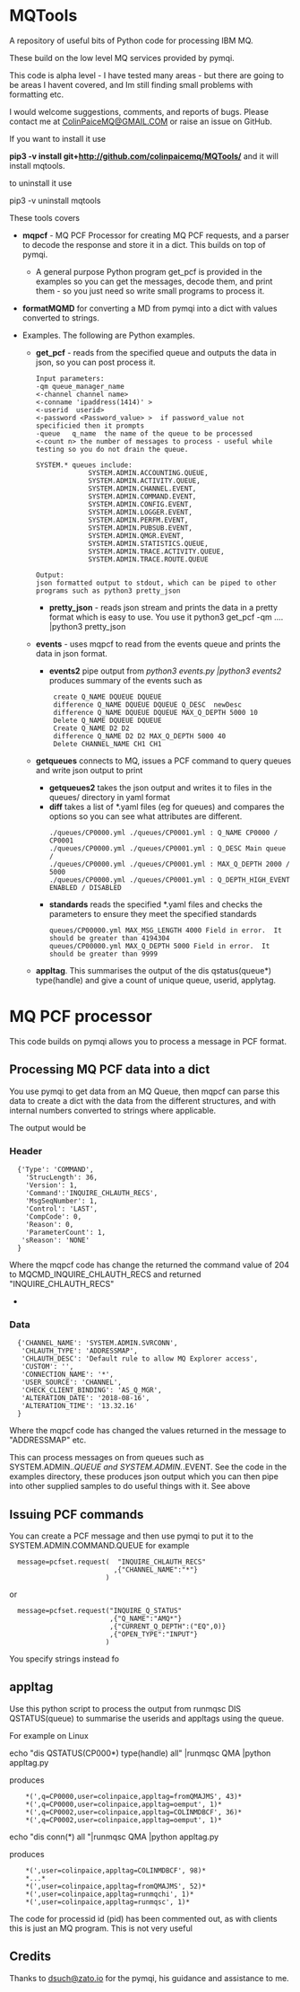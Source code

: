 # MQTools
A repository of useful bits of Python code for processing IBM MQ.

These build on the low level MQ services provided by pymqi. 

This code is alpha level - I have tested many areas - but there are going to be areas I havent covered,
and Im still finding small problems with formatting etc.


I would welcome suggestions, comments, and reports of bugs.  Please contact me at ColinPaiceMQ@GMAIL.COM
or raise an issue on GitHub.

If you want to install it use

**pip3 -v  install   git+http://github.com/colinpaicemq/MQTools/** and it will install mqtools.
 
 to uninstall it use
 
 pip3 -v  uninstall mqtools


These tools covers

* **mqpcf** - MQ PCF Processor for creating MQ PCF requests,  and a parser to decode the
response and store it in a dict.   This builds on top of pymqi.
    * A general purpose Python program get_pcf is provided in the examples so you can get the
      messages, decode them, and print them - so you just need so write small programs to process it.

* **formatMQMD** for converting a MD from pymqi into a dict with values converted 
  to strings.

* Examples.   The following are Python examples. 
  * **get_pcf** - reads from the specified queue and outputs the data in json, so you can post process it.
       ```
      Input parameters:
      -qm queue_manager_name
       <-channel channel name>
       <-conname 'ipaddress(1414)' >
       <-userid  userid> 
       <-password <Password_value> >  if password_value not specificied then it prompts
       -queue   q_name  the name of the queue to be processed
       <-count n> the number of messages to process - useful while testing so you do not drain the queue.

       SYSTEM.* queues include:  
                    SYSTEM.ADMIN.ACCOUNTING.QUEUE, 
                    SYSTEM.ADMIN.ACTIVITY.QUEUE, 
                    SYSTEM.ADMIN.CHANNEL.EVENT, 
                    SYSTEM.ADMIN.COMMAND.EVENT, 
                    SYSTEM.ADMIN.CONFIG.EVENT, 
                    SYSTEM.ADMIN.LOGGER.EVENT, 
                    SYSTEM.ADMIN.PERFM.EVENT, 
                    SYSTEM.ADMIN.PUBSUB.EVENT, 
                    SYSTEM.ADMIN.QMGR.EVENT, 
                    SYSTEM.ADMIN.STATISTICS.QUEUE, 
                    SYSTEM.ADMIN.TRACE.ACTIVITY.QUEUE,
                    SYSTEM.ADMIN.TRACE.ROUTE.QUEUE

       Output:
       json formatted output to stdout, which can be piped to other programs such as python3 pretty_json
       ```

      
    * **pretty_json** - reads json stream and prints the data in a pretty format which is easy to use.  You use it
      python3 get_pcf -qm ....  |python3 pretty_json 
  * **events** - uses mqpcf to read from the events queue and prints the data in json format.
    * **events2** pipe output from _python3 events.py |python3 events2_ produces summary 
      of the events such as 
      ```
       create Q_NAME DQUEUE DQUEUE
       difference Q_NAME DQUEUE DQUEUE Q_DESC  newDesc 
       difference Q_NAME DQUEUE DQUEUE MAX_Q_DEPTH 5000 10
       Delete Q_NAME DQUEUE DQUEUE
       Create Q_NAME D2 D2
       difference Q_NAME D2 D2 MAX_Q_DEPTH 5000 40
       Delete CHANNEL_NAME CH1 CH1
       ```
  * **getqueues** connects to MQ, issues a PCF command to query queues and write
    json output to print
    * **getqueues2** takes the json output and writes it to files in the queues/ directory
    in yaml format  
    * **diff** takes a list of *.yaml files (eg for queues) and compares the options
      so you can see what attributes are different.
      ```
      ./queues/CP0000.yml ./queues/CP0001.yml : Q_NAME CP0000 / CP0001
      ./queues/CP0000.yml ./queues/CP0001.yml : Q_DESC Main queue / 
      ./queues/CP0000.yml ./queues/CP0001.yml : MAX_Q_DEPTH 2000 / 5000
      ./queues/CP0000.yml ./queues/CP0001.yml : Q_DEPTH_HIGH_EVENT ENABLED / DISABLED
      ```
    * **standards** reads the specified *.yaml files and checks the parameters to 
      ensure they meet the specified standards
      ```
      queues/CP00000.yml MAX_MSG_LENGTH 4000 Field in error.  It should be greater than 4194304
      queues/CP00000.yml MAX_Q_DEPTH 5000 Field in error.  It should be greater than 9999
      ```

  * **appltag**. This summarises the output of the dis qstatus(queue*) type(handle) and 
     give a count of unique queue,  userid, applytag.


# MQ PCF processor

This code builds on pymqi  allows you to process a message in PCF format. 

## Processing MQ PCF data into a dict

You use pymqi to get data from an MQ Queue, then mqpcf can parse this data to create a 
dict with the data from
the different structures, and with internal numbers converted to strings 
where applicable.

The output would be

### Header

```
  {'Type': 'COMMAND', 
    'StrucLength': 36, 
    'Version': 1, 
    'Command':'INQUIRE_CHLAUTH_RECS', 
    'MsgSeqNumber': 1, 
    'Control': 'LAST', 
    'CompCode': 0, 
    'Reason': 0,
    'ParameterCount': 1, 
   'sReason': 'NONE'
  }
```
Where the mqpcf code has change the returned the command value of 204 to MQCMD_INQUIRE_CHLAUTH_RECS and 
returned  "INQUIRE_CHLAUTH_RECS"
 
*
### Data

```
  {'CHANNEL_NAME': 'SYSTEM.ADMIN.SVRCONN',
   'CHLAUTH_TYPE': 'ADDRESSMAP',
   'CHLAUTH_DESC': 'Default rule to allow MQ Explorer access',
   'CUSTOM': '', 
   'CONNECTION_NAME': '*',
   'USER_SOURCE': 'CHANNEL',
   'CHECK_CLIENT_BINDING': 'AS_Q_MGR',
   'ALTERATION_DATE': '2018-08-16',
   'ALTERATION_TIME': '13.32.16'
  }
```
Where the mqpcf code has changed the values returned in the message to "ADDRESSMAP" etc.

This can process messages on from queues such as 
SYSTEM.ADMIN.*.QUEUE and SYSTEM.ADMIN.*.EVENT.  See the code in the examples directory,
these produces json output which you can then pipe into other supplied samples
to do useful things with it.  See above



## Issuing PCF commands
You can create a PCF message and then use pymqi to put it to the 
SYSTEM.ADMIN.COMMAND.QUEUE for example

```
  message=pcfset.request(  "INQUIRE_CHLAUTH_RECS" 
                          ,{"CHANNEL_NAME":"*"}                 
                        )
```
or
```
  message=pcfset.request("INQUIRE_Q_STATUS"
                         ,{"Q_NAME":"AMQ*"}
                         ,{"CURRENT_Q_DEPTH":("EQ",0)}
                         ,{"OPEN_TYPE":"INPUT"}                  
                        )
```

You specify strings instead fo 

## appltag 

Use this python script to process the output from runmqsc DIS QSTATUS(queue) 
to summarise the userids and appltags using the queue.

For example on Linux  

echo "dis QSTATUS(CP000\*) type(handle) all" |runmqsc QMA |python appltag.py  

produces
```
    *(',q=CP0000,user=colinpaice,appltag=fromQMAJMS', 43)*  
    *(',q=CP0000,user=colinpaice,appltag=oemput', 1)*  
    *(',q=CP0002,user=colinpaice,appltag=COLINMDBCF', 36)*  
    *(',q=CP0002,user=colinpaice,appltag=oemput', 1)*  
```

echo "dis conn(\*) all  "|runmqsc QMA |python appltag.py   

produces  
```
    *(',user=colinpaice,appltag=COLINMDBCF', 98)*  
    *...*  
    *(',user=colinpaice,appltag=fromQMAJMS', 52)*  
    *(',user=colinpaice,appltag=runmqchi', 1)*  
    *(',user=colinpaice,appltag=runmqsc', 1)*  
```

The code for processid id (pid) has been commented out, as with 
clients this is just an MQ
program. This is not very useful

## Credits
Thanks to dsuch@zato.io for the pymqi, his guidance and assistance to me.
